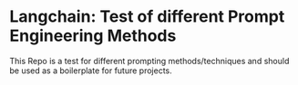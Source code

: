 # Langchain: Test of different Prompt Engineering Methods

This Repo is a test for different prompting methods/techniques and should be used as a boilerplate for future projects.
